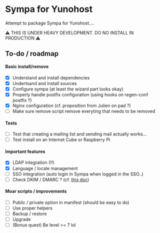 # Sympa for Yunohost

Attempt to package Sympa for Yunohost....

:warning: THIS IS UNDER HEAVY DEVELOPMENT. DO NO INSTALL IN PRODUCTION :warning:

## To-do / roadmap

#### Basic install/remove

- [X] Understand and install dependencies
- [X] Undertsand and install sources 
- [X] Configure sympa (at least the wizard part looks okay)
- [X] Properly handle postfix configuration (using hooks on regen-conf postfix ?)
- [X] Nginx configuration (cf. proposition from Julien on pad ?)
- [ ] Make sure remove script remove everyting that needs to be removed

#### Tests

- [ ] Test that creating a mailing list and sending mail actually works...
- [ ] Test install on an Internet Cube or Raspberry Pi

#### Important features

- [X] LDAP integration (!!)
- [X] Language / locale management
- [ ] SSO integration (auto login in Sympa when logged in the SSO..)
- [ ] Check DKIM / DMARC ? (cf. [this doc](https://www.sympa.org/doc/formation/sympa_avance))

#### Moar scripts / improvements

- [ ] Public / private option in manifest (should be easy to do)
- [ ] Use proper helpers
- [ ] Backup / restore
- [ ] Upgrade
- [ ] (Bonus quest) Be level >= 7 lol

